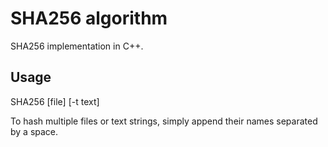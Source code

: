 # SHA256 algorithm
SHA256 implementation in C++.

## Usage
SHA256 [file] [-t text]

To hash multiple files or text strings, simply append their names separated by a space.

